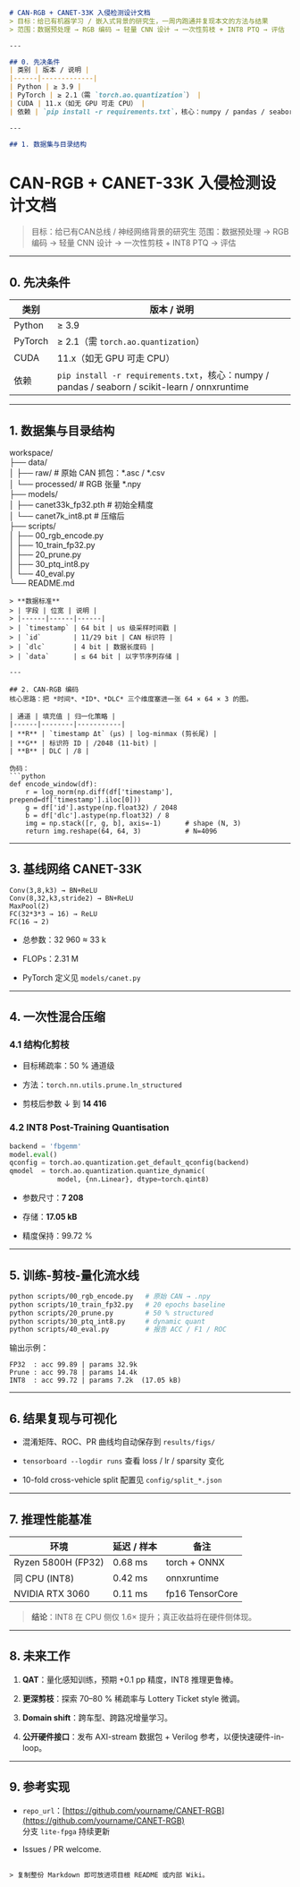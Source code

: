```markdown
# CAN-RGB + CANET-33K 入侵检测设计文档  
> 目标：给已有机器学习 / 嵌入式背景的研究生，一周内跑通并复现本文的方法与结果  
> 范围：数据预处理 → RGB 编码 → 轻量 CNN 设计 → 一次性剪枝 + INT8 PTQ → 评估  

---

## 0. 先决条件
| 类别 | 版本 / 说明 |
|------|-------------|
| Python | ≥ 3.9 |
| PyTorch | ≥ 2.1（需 `torch.ao.quantization`） |
| CUDA | 11.x（如无 GPU 可走 CPU） |
| 依赖 | `pip install -r requirements.txt`，核心：numpy / pandas / seaborn / scikit-learn / onnxruntime |

---

## 1. 数据集与目录结构

```
# CAN-RGB + CANET-33K 入侵检测设计文档  
> 目标：给已有CAN总线 / 神经网络背景的研究生
> 范围：数据预处理 → RGB 编码 → 轻量 CNN 设计 → 一次性剪枝 + INT8 PTQ → 评估  
> 
---

## 0. 先决条件
| 类别 | 版本 / 说明 |
|------|-------------|
| Python | ≥ 3.9 |
| PyTorch | ≥ 2.1（需 `torch.ao.quantization`） |
| CUDA | 11.x（如无 GPU 可走 CPU） |
| 依赖 | `pip install -r requirements.txt`，核心：numpy / pandas / seaborn / scikit-learn / onnxruntime |

---

## 1. 数据集与目录结构
workspace/  
├── data/  
│ ├── raw/ # 原始 CAN 抓包：*.asc / *.csv  
│ └── processed/ # RGB 张量 *.npy  
├── models/  
│ ├── canet33k_fp32.pth # 初始全精度  
│ └── canet7k_int8.pt # 压缩后  
├── scripts/  
│ ├── 00_rgb_encode.py  
│ ├── 10_train_fp32.py  
│ ├── 20_prune.py  
│ ├── 30_ptq_int8.py  
│ └── 40_eval.py  
└── README.md

````
> **数据标准**  
> | 字段 | 位宽 | 说明 |  
> |------|------|------|  
> | `timestamp` | 64 bit | us 级采样时间戳 |  
> | `id`        | 11/29 bit | CAN 标识符 |  
> | `dlc`       | 4 bit | 数据长度码 |  
> | `data`      | ≤ 64 bit | 以字节序列存储 |

---

## 2. CAN-RGB 编码  
核心思路：把 *时间*、*ID*、*DLC* 三个维度塞进一张 64 × 64 × 3 的图。

| 通道 | 填充值 | 归一化策略 |
|------|--------|-----------|
| **R** | `timestamp Δt` (μs) | log-minmax (剪长尾) |
| **G** | 标识符 ID | /2048 (11-bit) |
| **B** | DLC | /8 |

伪码：
```python
def encode_window(df):
    r = log_norm(np.diff(df['timestamp'], prepend=df['timestamp'].iloc[0]))
    g = df['id'].astype(np.float32) / 2048
    b = df['dlc'].astype(np.float32) / 8
    img = np.stack([r, g, b], axis=-1)      # shape (N, 3)
    return img.reshape(64, 64, 3)           # N=4096
````

---

## 3. 基线网络 CANET-33K

```
Conv(3,8,k3) → BN+ReLU
Conv(8,32,k3,stride2) → BN+ReLU
MaxPool(2)
FC(32*3*3 → 16) → ReLU
FC(16 → 2)
```

- 总参数：32 960 ≈ 33 k
    
- FLOPs：2.31 M
    
- PyTorch 定义见 `models/canet.py`
    

---

## 4. 一次性混合压缩

### 4.1 结构化剪枝

- 目标稀疏率：50 % 通道级
    
- 方法：`torch.nn.utils.prune.ln_structured`
    
- 剪枝后参数 ↓ 到 **14 416**
    

### 4.2 INT8 Post-Training Quantisation

```python
backend = 'fbgemm'
model.eval()
qconfig = torch.ao.quantization.get_default_qconfig(backend)
qmodel  = torch.ao.quantization.quantize_dynamic(
            model, {nn.Linear}, dtype=torch.qint8)
```

- 参数尺寸：**7 208**
    
- 存储：**17.05 kB**
    
- 精度保持：99.72 %
    

---

## 5. 训练-剪枝-量化流水线

```bash
python scripts/00_rgb_encode.py   # 原始 CAN → .npy
python scripts/10_train_fp32.py   # 20 epochs baseline
python scripts/20_prune.py        # 50 % structured
python scripts/30_ptq_int8.py     # dynamic quant
python scripts/40_eval.py         # 报告 ACC / F1 / ROC
```

输出示例：

```
FP32  : acc 99.89 | params 32.9k
Prune : acc 99.78 | params 14.4k
INT8  : acc 99.72 | params 7.2k  (17.05 kB)
```

---

## 6. 结果复现与可视化

- 混淆矩阵、ROC、PR 曲线均自动保存到 `results/figs/`
    
- `tensorboard --logdir runs` 查看 loss / lr / sparsity 变化
    
- 10-fold cross-vehicle split 配置见 `config/split_*.json`
    

---

## 7. 推理性能基准

|环境|延迟 / 样本|备注|
|---|---|---|
|Ryzen 5800H (FP32)|0.68 ms|torch + ONNX|
|同 CPU (INT8)|0.42 ms|onnxruntime|
|NVIDIA RTX 3060|0.11 ms|fp16 TensorCore|

> **结论**：INT8 在 CPU 侧仅 1.6× 提升；真正收益将在硬件侧体现。

---

## 8. 未来工作

1. **QAT**：量化感知训练，预期 +0.1 pp 精度，INT8 推理更鲁棒。
    
2. **更深剪枝**：探索 70–80 % 稀疏率与 Lottery Ticket style 微调。
    
3. **Domain shift**：跨车型、跨路况增量学习。
    
4. **公开硬件接口**：发布 AXI-stream 数据包 + Verilog 参考，以便快速硬件-in-loop。
    

---

## 9. 参考实现

- `repo_url`：[https://github.com/yourname/CANET-RGB](https://github.com/yourname/CANET-RGB)  
    分支 `lite-fpga` 持续更新
    
- Issues / PR welcome.
    

```

> 复制整份 Markdown 即可放进项目根 README 或内部 Wiki。
```